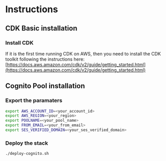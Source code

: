 # Instructions
## CDK Basic installation
### Install CDK
If it is the first time running CDK on AWS, then you need to install the CDK toolkit following the instructions here: [https://docs.aws.amazon.com/cdk/v2/guide/getting_started.html](https://docs.aws.amazon.com/cdk/v2/guide/getting_started.html)

## Cognito Pool installation
### Export the paramaters
```bash
export AWS_ACCOUNT_ID=<your_account_id>
export AWS_REGION=<your_region>
export POOLNAME=<your_pool_name>
export FROM_EMAIL=<your_from_email>
export SES_VERIFIED_DOMAIN=<your_ses_verified_domain>
```
### Deploy the stack
```bash
./deploy-cognito.sh
```
